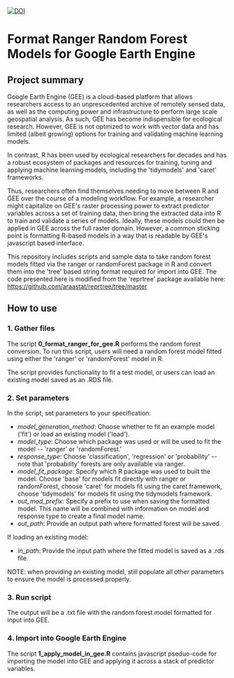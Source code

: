 [![DOI](https://zenodo.org/badge/840049730.svg)](https://zenodo.org/doi/10.5281/zenodo.13774447)

# Format Ranger Random Forest Models for Google Earth Engine

## Project summary

Google Earth Engine (GEE) is a cloud-based platform that allows researchers access to an unprescedented archive of remotely sensed data, as well as the computing power and infrastructure to perform large scale geospatial analysis. As such, GEE has become indispensible for ecological research. However, GEE is not optmized to work with vector data and has limited (albeit growing) options for training and validating machine learning models.

In contrast, R has been used by ecological researchers for decades and has a robust ecosystem of packages and resources for training, tuning and applying machine learning models, including the 'tidymodels' and 'caret' frameworks.

Thus, researchers often find themselves needing to move between R and GEE over the course of a modeling workflow. For example, a researcher might capitalize on GEE's raster processing power to extract predictor variables across a set of training data, then bring the extracted data into R to train and validate a series of models. Ideally, these models could then be applied in GEE across the full raster domain. However, a common sticking point is formatting R-based models in a way that is readable by GEE's javascript based interface. 

This repository includes scripts and sample data to take random forest models fitted via the ranger or randomForest package in R and convert them into the 'tree' based string format required for import into GEE. The code presented here is modified from the 'reprtree' package available here: https://github.com/araastat/reprtree/tree/master

## How to use

### 1. Gather files

The script **0_format_ranger_for_gee.R** performs the random forest conversion. To run this script, users will need a random forest model fitted using either the 'ranger' or 'randomForest' model in R.

The script provides functionality to fit a test model, or users can load an existing model saved as an .RDS file.

### 2. Set parameters

In the script, set parameters to your specification:

- *model_generation_method*: Choose whether to fit an example model ('fit') or load an existing model ('load').
- *model_type*: Choose which package was used or will be used to fit the model -- 'ranger' or 'randomForest.'
- *response_type*: Choose 'classification', 'regression' or 'probability' -- note that 'probability' forests are only available via ranger.
- *model_fit_package*: Specify which R package was used to built the model. Choose 'base' for models fit directly with ranger or randomForest, choose 'caret' for models fit using the caret framework, choose 'tidymodels' for models fit using the tidymodels framework.
- *out_mod_prefix*: Specify a prefix to use when saving the formatted model. This name will be combined with information on model and response type to create a final model name.
- *out_path*: Provide an output path where formatted forest will be saved.

If loading an existing model:

- *in_path*: Provide the input path where the fitted model is saved as a .rds file.

NOTE: when providing an existing model, still populate all other parameters to ensure the model is processed properly.

### 3. Run script 

The output will be a .txt file with the random forest model formatted for input into GEE.

### 4. Import into Google Earth Engine

The script **1_apply_model_in_gee.R** contains javascript pseduo-code for importing the model into GEE and applying it across a stack of predictor variables.
